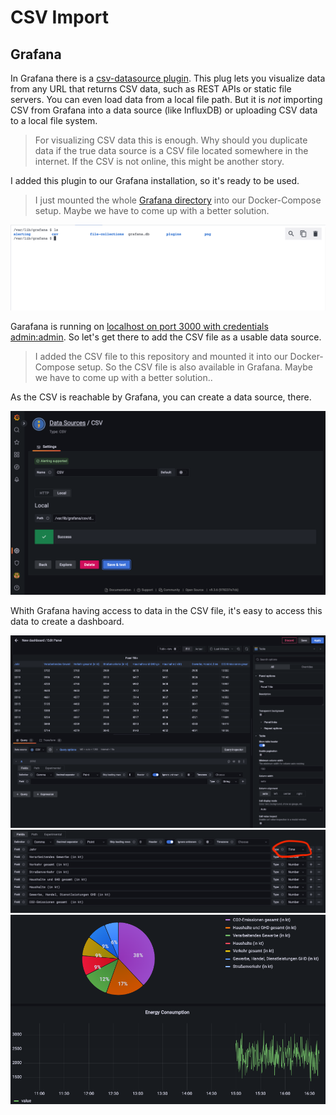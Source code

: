 # CSV Import

## Grafana

In Grafana there is a [csv-datasource plugin](https://grafana.github.io/grafana-csv-datasource/). This plug lets you visualize data from any URL that returns CSV data, such as REST APIs or static file servers. You can even load data from a local file path. But it is *not* importing CSV from Grafana into a data source (like InfluxDB) or uploading CSV data to a local file system.

> For visualizing CSV data this is enough. Why should you duplicate data if the true data source is a CSV file located somewhere in the internet. If the CSV is not online, this might be another story.

I added this plugin to our Grafana installation, so it's ready to be used.

> I just mounted the whole [Grafana directory](../grafana/) into our Docker-Compose setup. Maybe we have to come up with a better solution.

![Mounted directory](./images/mounted-grafana-directory.png)

Garafana is running on [localhost on port 3000 with credentials admin:admin](http://localhost:3000). So let's get there to add the CSV file as a usable data source.

> I added the CSV file to this repository and mounted it into our Docker-Compose setup. So the CSV file is also available in Grafana. Maybe we have to come up with a better solution..  

As the CSV is reachable by Grafana, you can create a data source, there.

![Mounting a CSV file](./images/grafana-csv-data-source.png)

Whith Grafana having access to data in the CSV file, it's easy to access this data to create a dashboard.

![Using CSV data](./images/grafana-csv-data.png)
![Defining types](./images/grafana-csv-data-type.png)
![Two boards in Grafana](./images/grafana-two-boards.png)

